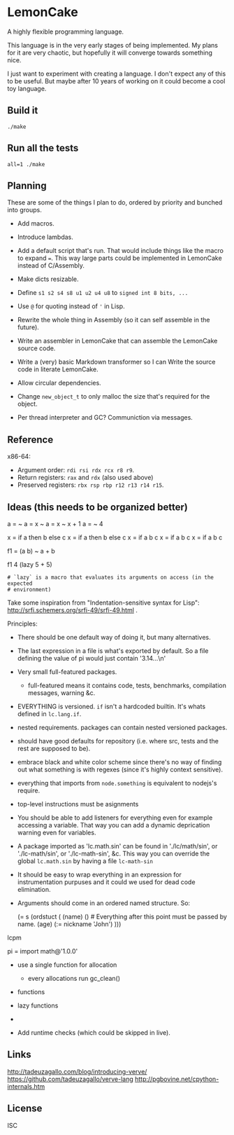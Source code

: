 # LemonCake

A highly flexible programming language.

This language is in the very early stages of being implemented. My plans for it
are very chaotic, but hopefully it will converge towards something nice.

I just want to experiment with creating a language. I don't expect any of this
to be useful. But maybe after 10 years of working on it could become a cool toy
language.

## Build it

    ./make

## Run all the tests

    all=1 ./make

## Planning

These are some of the things I plan to do, ordered by priority and bunched into
groups.

- Add macros.
- Introduce lambdas.

- Add a default script that's run. That would include things like the macro to
  expand `=`. This way large parts could be implemented in LemonCake instead of
  C/Assembly.

- Make dicts resizable.

- Define `s1 s2 s4 s8 u1 u2 u4 u8` to `signed int 8 bits, ...`
- Use `@` for quoting instead of `'` in Lisp.

- Rewrite the whole thing in Assembly (so it can self assemble in the future).

- Write an assembler in LemonCake that can assemble the LemonCake source code.

- Write a (very) basic Markdown transformer so I can Write the source code in
  literate LemonCake.

- Allow circular dependencies.
- Change `new_object_t` to only malloc the size that's required for the object.
- Per thread interpreter and GC? Communiction via messages.

## Reference

x86-64:
 * Argument order: `rdi rsi rdx rcx r8 r9`.
 * Return registers: `rax` and `rdx` (also used above)
 * Preserved registers: `rbx rsp rbp r12 r13 r14 r15`.


## Ideas (this needs to be organized better)

a = ~
a = x ~
a = x ~ x + 1
a = ~ 4

x = if a then b else c
x =
  if a then b else c
x =
  if
    a
    b
    c
x =
  if a
    b
    c
x = if a
  b
  c

f1 = (a b) ~ a + b

f1 4 (lazy 5 + 5)

    # `lazy` is a macro that evaluates its arguments on access (in the expected
    # environment)


Take some inspiration from "Indentation-sensitive syntax for Lisp":
http://srfi.schemers.org/srfi-49/srfi-49.html .

Principles:

- There should be one default way of doing it, but many alternatives.
- The last expression in a file is what's exported by default. So a file
  defining the value of pi would just contain '3.14...\n'

- Very small full-featured packages.
  - full-featured means it contains code, tests, benchmarks, compilation
    messages, warning &c.

- EVERYTHING is versioned. `if` isn't a hardcoded builtin. It's whats defined in
  `lc.lang.if`.

- nested requirements. packages can contain nested versioned packages.

- should have good defaults for repository (i.e. where src, tests and the rest
  are supposed to be).

- embrace black and white color scheme since there's no way of finding out what
  something is with regexes (since it's highly context sensitive).

- everything that imports from `node.something` is equivalent to nodejs's
  require.

- top-level instructions must be asignments

- You should be able to add listeners for everything even for example accessing
  a variable. That way you can add a dynamic deprication warning even for
  variables.

- A package imported as 'lc.math.sin' can be found in './lc/math/sin', or
  './lc-math/sin', or './lc-math-sin', &c. This way you can override the global
  `lc.math.sin` by having a file `lc-math-sin`

- It should be easy to wrap everything in an expression for instrumentation
  purpuses and it could we used for dead code elimination.

- Arguments should come in an ordered named structure. So:

    (= s (ordstuct (
      (name)
      () # Everything after this point must be passed by name.
      (age)
      (:= nickname 'John')
    )))

lcpm

pi = import math@'1.0.0'







- use a single function for allocation
  - every <n> allocations run gc_clean()



- functions
- lazy functions
- 


- Add runtime checks (which could be skipped in live).

## Links

http://tadeuzagallo.com/blog/introducing-verve/
https://github.com/tadeuzagallo/verve-lang
http://pgbovine.net/cpython-internals.htm

## License

ISC
